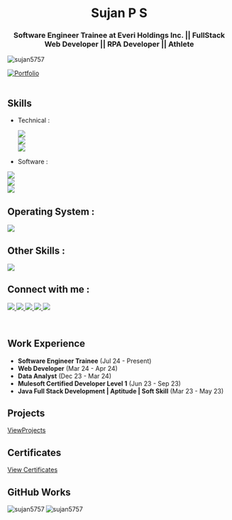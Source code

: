 <h1 align="center">Sujan P S</h1>
<h3 align="center">Software Engineer Trainee at Everi Holdings Inc. || FullStack Web Developer || RPA Developer || Athlete </h3>

<p align="left"> <img src="https://komarev.com/ghpvc/?username=sujan5757&label=Profile%20views&color=0e75b6&style=flat" alt="sujan5757" /> </p>

[![Portfolio](https://img.shields.io/badge/PersonalWebsite-blue)](https://sujanpsportfolio.netlify.app/) <br> <br> 


## Skills

- Technical :
  <p>
  <a>
      <img src="https://go-skill-icons.vercel.app/api/icons?i=html,css,js,angular,dotnet" />
  </a>
  <br>
   <a>
      <img src="https://go-skill-icons.vercel.app/api/icons?i=cs,c,java,electron,sqlserver" />
  </a>
    <br>
  <a>
      <img src="https://go-skill-icons.vercel.app/api/icons?i=mysql,python,typescript,sqlite,bootstrap" />
  </a>
</p>

- Software :
<p>
    <a>
          <img src="https://go-skill-icons.vercel.app/api/icons?i=github,git,postman,azuredevops,swagger"/>
    </a>
  <br>
    <a>
          <img src="https://go-skill-icons.vercel.app/api/icons?i=vscode,visualstudio,canva,eclipse,jupyter"/>
   </a>
  <br>
      <a>
          <img src="https://go-skill-icons.vercel.app/api/icons?i=ubuntu,netlify,figma,codepen"/>
     </a>
</p>


## Operating System :

<p>
    <a>
          <img src="https://go-skill-icons.vercel.app/api/icons?i=windows,linux" />
  </a>
</p>

## Other Skills :
<p>
    <a>
          <img src="https://go-skill-icons.vercel.app/api/icons?i=excel,powerpoint,word" />
  </a>
</p>

## Connect with me :

<p>
    <a href="https://www.linkedin.com/in/sujan-p-s-4a0415225/">
          <img src="https://go-skill-icons.vercel.app/api/icons?i=linkedin" />
  </a>
     <a href="mailto:sujanmayra6362@gmail.com">
          <img src="https://go-skill-icons.vercel.app/api/icons?i=gmail" />
  </a>
     <a href="https://twitter.com/Sujan_____">
          <img src="https://go-skill-icons.vercel.app/api/icons?i=x" />
  </a>
     <a href="">
          <img src="https://go-skill-icons.vercel.app/api/icons?i=instagram" />
  </a>
       <a href="">
          <img src="https://go-skill-icons.vercel.app/api/icons?i=discord" />
  </a>
</p>
<br>

## Work Experience

<ul>
  <li> <b>Software Engineer Trainee</b> (Jul 24 - Present)</li>
  <li> <b>Web Developer</b> (Mar 24 - Apr 24)</li>
  <li> <b>Data Analyst</b> (Dec 23 - Mar 24)</li>
  <li> <b>Mulesoft Certified Developer Level 1</b> (Jun 23 - Sep 23)</li>
  <li> <b>Java Full Stack Development | Aptitude | Soft Skill</b> (Mar 23 - May 23)</li>
</ul>



## Projects

[ViewProjects](https://projectstorage.netlify.app/?)

## Certificates

[View Certificates](https://www.linkedin.com/in/sujan-p-s-4a0415225/details/certifications/)

## GitHub Works

<p><img align="left" src="https://github-readme-stats.vercel.app/api/top-langs?username=sujan5757&show_icons=true&locale=en&layout=compact" alt="sujan5757" /></p>

<p><img align="center" src="https://github-readme-streak-stats.herokuapp.com/?user=sujan5757&" alt="sujan5757" /></p>
